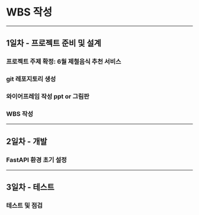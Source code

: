 # WBS 작성
---

## 1일차 - 프로젝트 준비 및 설계
### 프로젝트 주제 확정: 6월 제철음식 추천 서비스
### git 레포지토리 생성
### 와이어프레임 작성 ppt or 그림판
### WBS 작성

---

## 2일차 - 개발
###  FastAPI 환경 초기 설정

---

## 3일차 - 테스트
### 테스트 및 점검

